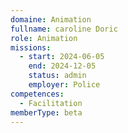 ```yaml
---
domaine: Animation
fullname: caroline Doric
role: Animation
missions:
  - start: 2024-06-05
    end: 2024-12-05
    status: admin
    employer: Police
competences:
  - Facilitation
memberType: beta
---
```

